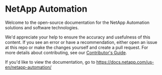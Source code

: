 # NetApp Automation

Welcome to the open-source documentation for the NetApp Automation solutions and software technologies.

We'd appreciate your help to ensure the accuracy and usefulness of this content. If you see an error or have a recommendation, either open an issue at this repo or make the changes yourself and create a pull request. For more details about contributing, see our [Contributor's Guide](https://docs.netapp.com/us-en/contribute/).

If you'd like to view the documentation, go to https://docs.netapp.com/us-en/netapp-automation/
